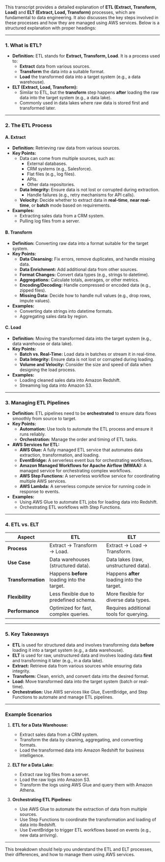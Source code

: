 This transcript provides a detailed explanation of **ETL (Extract, Transform, Load)** and **ELT (Extract, Load, Transform)** processes, which are fundamental to data engineering. It also discusses the key steps involved in these processes and how they are managed using AWS services. Below is a structured explanation with proper headings:

---

### **1. What is ETL?**
- **Definition:** ETL stands for **Extract, Transform, Load**. It is a process used to:
  - **Extract** data from various sources.
  - **Transform** the data into a suitable format.
  - **Load** the transformed data into a target system (e.g., a data warehouse).
- **ELT (Extract, Load, Transform):**
  - Similar to ETL, but the **transform** step happens **after** loading the raw data into the target system (e.g., a data lake).
  - Commonly used in data lakes where raw data is stored first and transformed later.

---

### **2. The ETL Process**
#### **A. Extract**
- **Definition:** Retrieving raw data from various sources.
- **Key Points:**
  - Data can come from multiple sources, such as:
    - External databases.
    - CRM systems (e.g., Salesforce).
    - Flat files (e.g., log files).
    - APIs.
    - Other data repositories.
  - **Data Integrity:** Ensure data is not lost or corrupted during extraction.
    - Handle failures (e.g., retry mechanisms for API calls).
  - **Velocity:** Decide whether to extract data in **real-time**, **near real-time**, or **batch** mode based on requirements.
- **Examples:**
  - Extracting sales data from a CRM system.
  - Pulling log files from a server.

#### **B. Transform**
- **Definition:** Converting raw data into a format suitable for the target system.
- **Key Points:**
  - **Data Cleansing:** Fix errors, remove duplicates, and handle missing data.
  - **Data Enrichment:** Add additional data from other sources.
  - **Format Changes:** Convert data types (e.g., strings to datetime).
  - **Aggregations:** Calculate totals, averages, or other metrics.
  - **Encoding/Decoding:** Handle compressed or encoded data (e.g., zipped files).
  - **Missing Data:** Decide how to handle null values (e.g., drop rows, impute values).
- **Examples:**
  - Converting date strings into datetime formats.
  - Aggregating sales data by region.

#### **C. Load**
- **Definition:** Moving the transformed data into the target system (e.g., data warehouse or data lake).
- **Key Points:**
  - **Batch vs. Real-Time:** Load data in batches or stream it in real-time.
  - **Data Integrity:** Ensure data is not lost or corrupted during loading.
  - **Volume and Velocity:** Consider the size and speed of data when designing the load process.
- **Examples:**
  - Loading cleaned sales data into Amazon Redshift.
  - Streaming log data into Amazon S3.

---

### **3. Managing ETL Pipelines**
- **Definition:** ETL pipelines need to be **orchestrated** to ensure data flows smoothly from source to target.
- **Key Points:**
  - **Automation:** Use tools to automate the ETL process and ensure it runs reliably.
  - **Orchestration:** Manage the order and timing of ETL tasks.
- **AWS Services for ETL:**
  - **AWS Glue:** A fully managed ETL service that automates data extraction, transformation, and loading.
  - **EventBridge:** A serverless event bus for orchestrating workflows.
  - **Amazon Managed Workflows for Apache Airflow (MWAA):** A managed service for orchestrating complex workflows.
  - **AWS Step Functions:** A serverless workflow service for coordinating multiple AWS services.
  - **AWS Lambda:** A serverless compute service for running code in response to events.
- **Examples:**
  - Using AWS Glue to automate ETL jobs for loading data into Redshift.
  - Orchestrating ETL workflows with Step Functions.

---

### **4. ETL vs. ELT**
| **Aspect**       | **ETL**                                      | **ELT**                                      |
|-------------------|----------------------------------------------|----------------------------------------------|
| **Process**       | Extract → Transform → Load.                 | Extract → Load → Transform.                 |
| **Use Case**      | Data warehouses (structured data).          | Data lakes (raw, unstructured data).        |
| **Transformation**| Happens **before** loading into the target. | Happens **after** loading into the target.  |
| **Flexibility**   | Less flexible due to predefined schema.     | More flexible for diverse data types.       |
| **Performance**   | Optimized for fast, complex queries.        | Requires additional tools for querying.     |

---

### **5. Key Takeaways**
- **ETL** is used for structured data and involves transforming data **before** loading it into a target system (e.g., a data warehouse).
- **ELT** is used for raw, unstructured data and involves loading data **first** and transforming it later (e.g., in a data lake).
- **Extract:** Retrieve data from various sources while ensuring data integrity.
- **Transform:** Clean, enrich, and convert data into the desired format.
- **Load:** Move transformed data into the target system (batch or real-time).
- **Orchestration:** Use AWS services like Glue, EventBridge, and Step Functions to automate and manage ETL pipelines.

---

### **Example Scenarios**
1. **ETL for a Data Warehouse:**
   - Extract sales data from a CRM system.
   - Transform the data by cleaning, aggregating, and converting formats.
   - Load the transformed data into Amazon Redshift for business intelligence.

2. **ELT for a Data Lake:**
   - Extract raw log files from a server.
   - Load the raw logs into Amazon S3.
   - Transform the logs using AWS Glue and query them with Amazon Athena.

3. **Orchestrating ETL Pipelines:**
   - Use AWS Glue to automate the extraction of data from multiple sources.
   - Use Step Functions to coordinate the transformation and loading of data into Redshift.
   - Use EventBridge to trigger ETL workflows based on events (e.g., new data arriving).

---

This breakdown should help you understand the ETL and ELT processes, their differences, and how to manage them using AWS services.